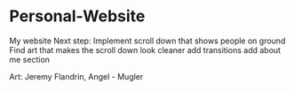 # Personal-Website
My website
Next step: Implement scroll down that shows people on ground
Find art that makes the scroll down look cleaner
add transitions
add about me section

Art: Jeremy Flandrin, Angel - Mugler
